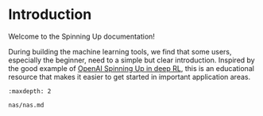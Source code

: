 # Introduction 

Welcome to the Spinning Up documentation!

During building the machine learning tools, we find that some users, especially the beginner, need to a simple but clear introduction. Inspired by the good example of [OpenAI Spinning Up in deep RL](https://spinningup.openai.com/en/latest/), this is an educational resource that makes it easier to get started in important application areas.


```{toctree}
:maxdepth: 2

nas/nas.md
```